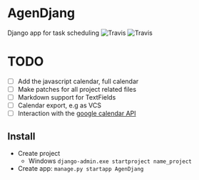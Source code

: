 # AgenDjang
Django app for task scheduling
![Travis](https://img.shields.io/badge/Python%20-3.6-brightgreen.svg?style=plastic) ![Travis](https://img.shields.io/badge/Django%20-1.11-brightgreen.svg?style=plastic)

# TODO
- [ ] Add the javascript calendar, full calendar
- [ ] Make patches for all project related files
- [ ] Markdown support for TextFields
- [ ] Calendar export, e.g as VCS
- [ ] Interaction with the [google calendar API](https://developers.google.com/google-apps/calendar/quickstart/python)

## Install
- Create project
    - Windows `django-admin.exe startproject name_project`
- Create app: `manage.py startapp AgenDjang`